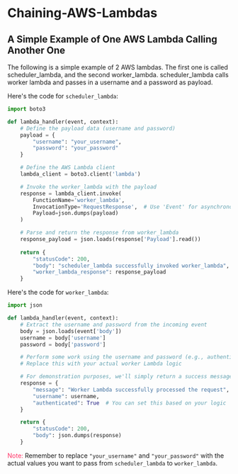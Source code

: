 # Chaining-AWS-Lambdas

## A Simple Example of One AWS Lambda Calling Another One
The following is a simple example of  2 AWS lambdas. The first one is called scheduler_lambda, and the second worker_lambda. scheduler_lambda calls worker lambda and passes in a username and a password as payload.

Here's the code for `scheduler_lambda`:

```python
import boto3

def lambda_handler(event, context):
    # Define the payload data (username and password)
    payload = {
        "username": "your_username",
        "password": "your_password"
    }

    # Define the AWS Lambda client
    lambda_client = boto3.client('lambda')

    # Invoke the worker_lambda with the payload
    response = lambda_client.invoke(
        FunctionName='worker_lambda',
        InvocationType='RequestResponse',  # Use 'Event' for asynchronous invocation
        Payload=json.dumps(payload)
    )

    # Parse and return the response from worker_lambda
    response_payload = json.loads(response['Payload'].read())
    
    return {
        "statusCode": 200,
        "body": "scheduler_lambda successfully invoked worker_lambda",
        "worker_lambda_response": response_payload
    }
```

Here's the code for `worker_lambda`:

```python
import json

def lambda_handler(event, context):
    # Extract the username and password from the incoming event
    body = json.loads(event['body'])
    username = body['username']
    password = body['password']

    # Perform some work using the username and password (e.g., authenticate)
    # Replace this with your actual worker Lambda logic

    # For demonstration purposes, we'll simply return a success message
    response = {
        "message": "Worker Lambda successfully processed the request",
        "username": username,
        "authenticated": True  # You can set this based on your logic
    }

    return {
        "statusCode": 200,
        "body": json.dumps(response)
    }
```

<font color=#FF3366>Note:</font>  Remember to replace `"your_username"` and `"your_password"` with the actual values you want to pass from `scheduler_lambda` to `worker_lambda`.
